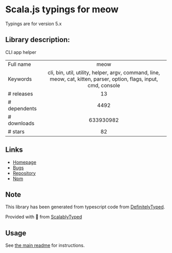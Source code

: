 
# Scala.js typings for meow

Typings are for version 5.x

## Library description:
CLI app helper

|                    |                 |
| ------------------ | :-------------: |
| Full name          | meow |
| Keywords           | cli, bin, util, utility, helper, argv, command, line, meow, cat, kitten, parser, option, flags, input, cmd, console |
| # releases         | 13 |
| # dependents       | 4492 |
| # downloads        | 633930982 |
| # stars            | 82 |

## Links
- [Homepage](https://github.com/sindresorhus/meow#readme)
- [Bugs](https://github.com/sindresorhus/meow/issues)
- [Repository](https://github.com/sindresorhus/meow)
- [Npm](https://www.npmjs.com/package/meow)
    


## Note
This library has been generated from typescript code from [DefinitelyTyped](https://definitelytyped.org).

Provided with :purple_heart: from [ScalablyTyped](https://github.com/oyvindberg/ScalablyTyped)

## Usage
See [the main readme](../../readme.md) for instructions.


